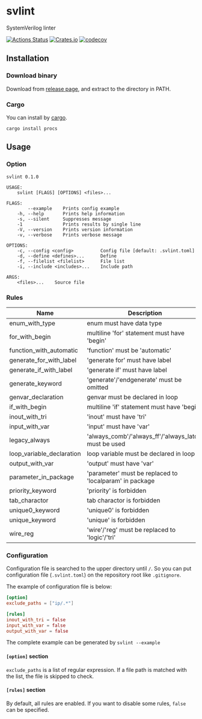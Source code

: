 # svlint

SystemVerilog linter

[![Actions Status](https://github.com/dalance/svlint/workflows/Regression/badge.svg)](https://github.com/dalance/svlint/actions)
[![Crates.io](https://img.shields.io/crates/v/svlint.svg)](https://crates.io/crates/svlint)
[![codecov](https://codecov.io/gh/dalance/svlint/branch/master/graph/badge.svg)](https://codecov.io/gh/dalance/svlint)

## Installation

### Download binary

Download from [release page](https://github.com/dalance/svlint/releases/latest), and extract to the directory in PATH.

### Cargo

You can install by [cargo](https://crates.io/crates/procs).

```
cargo install procs
```

## Usage

### Option

```
svlint 0.1.0

USAGE:
    svlint [FLAGS] [OPTIONS] <files>...

FLAGS:
        --example    Prints config example
    -h, --help       Prints help information
    -s, --silent     Suppresses message
    -1               Prints results by single line
    -V, --version    Prints version information
    -v, --verbose    Prints verbose message

OPTIONS:
    -c, --config <config>          Config file [default: .svlint.toml]
    -d, --define <defines>...      Define
    -f, --filelist <filelist>      File list
    -i, --include <includes>...    Include path

ARGS:
    <files>...    Source file
```

### Rules

| Name                      | Description                                                 |
| ------------------------- | ----------------------------------------------------------- |
| enum_with_type            | enum must have data type                                    |
| for_with_begin            | multiline 'for' statement must have 'begin'                 |
| function_with_automatic   | 'function' must be 'automatic'                              |
| generate_for_with_label   | 'generate for' must have label                              |
| generate_if_with_label    | 'generate if' must have label                               |
| generate_keyword          | 'generate'/'endgenerate' must be omitted                    |
| genvar_declaration        | genvar must be declared in loop                             |
| if_with_begin             | multiline 'if' statement must have 'begin'                  |
| inout_with_tri            | 'inout' must have 'tri'                                     |
| input_with_var            | 'input' must have 'var'                                     |
| legacy_always             | 'always_comb'/'always_ff'/'always_latch' must be used       |
| loop_variable_declaration | loop variable must be declared in loop                      |
| output_with_var           | 'output' must have 'var'                                    |
| parameter_in_package      | 'parameter' must be replaced to 'localparam' in package     |
| priority_keyword          | 'priority' is forbidden                                     |
| tab_charactor             | tab charactor is forbidden                                  |
| unique0_keyword           | 'unique0' is forbidden                                      |
| unique_keyword            | 'unique' is forbidden                                       |
| wire_reg                  | 'wire'/'reg' must be replaced to 'logic'/'tri'              |

### Configuration

Configuration file is searched to the upper directory until `/`.
So you can put configuration file (`.svlint.toml`) on the repository root like `.gitignore`.

The example of configuration file is below:

```toml
[option]
exclude_paths = ["ip/.*"]

[rules]
inout_with_tri = false
input_with_var = false
output_with_var = false
```

The complete example can be generated by `svlint --example`

#### `[option]` section

`exclude_paths` is a list of regular expression. If a file path is matched with the list, the file is skipped to check.

#### `[rules]` section

By default, all rules are enabled. If you want to disable some rules, `false` can be specified.
